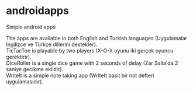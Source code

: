 # androidapps
Simple android apps

The apps are available in both English and Turkish languages (Uygulamalar İngilizce ve Türkçe dillerini destekler). <br />
TicTacToe is playable by two players (X-O-X oyunu iki gerçek oyuncu gerektirir). <br />
DiceRoller is a single dice game with 2 seconds of delay (Zar Salla'da 2 saniye gecikme eklidir). <br />
WriteIt is a simple note taking app (WriteIt basit bir not defteri uygulamasıdır). <br />

